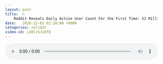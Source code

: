```yaml
---
layout: post
title:  >
    Reddit Reveals Daily Active User Count For the First Time: 52 Million
date:   2020-12-02 02:20:00 +0000
categories: solidot
video-id: LUBlvSJvEfQ
---
```


<audio src="/assets/6896db0f16f7f28c07a20ba6dfa9bbf6.mp3" style="width: 100%;" controls></audio>

